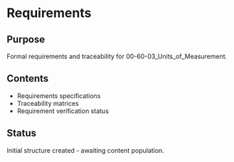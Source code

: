 # Requirements

## Purpose
Formal requirements and traceability for 00-60-03_Units_of_Measurement.

## Contents
- Requirements specifications
- Traceability matrices
- Requirement verification status

## Status
Initial structure created - awaiting content population.
